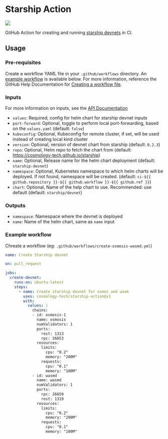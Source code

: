 # Starship Action

[![](https://github.com/cosmology-tech/starship-action/workflows/Test/badge.svg?branch=main)](https://github.com/cosmology-tech/starship-action/actions)

GitHub Action for creating and running [starship devnets](https://github.com/cosmology-tech/starship) in CI.

## Usage

### Pre-requisites

Create a workflow YAML file in your `.github/workflows` directory. An [example workflow](#example-workflow) is available below.
For more information, reference the GitHub Help Documentation for [Creating a workflow file](https://help.github.com/en/articles/configuring-a-workflow#creating-a-workflow-file).

### Inputs

For more information on inputs, see the [API Documentation](https://developer.github.com/v3/repos/releases/#input)

- `values`: Required, config for helm chart for starship devnet inputs
- `port-forward`: Optional, toggle to perform local port-forwarding, based on the `values.yaml` (default: `false`)
- `kubeconfig`: Optional, Kubeconfig for remote cluster, if set, will be used instead of creating local kind cluster
- `version`: Optional, version of devnet chart from starship (default: `0.2.3`)
- `repo`: Optional, Helm repo to fetch the chart from (default: https://cosmology-tech.github.io/starship)
- `name`: Optional, Release name for the helm chart deployment (default: `starship-devnet`)
- `namespace`: Optional, Kubernetes namespace to which helm charts will be deployed. If not found, namespace will be created. (default: `ci-${{ github.repository }}-${{ github.workflow }}-${{ github.ref }}`)
- `chart`: Optional, Name of  the help chart to use. Recommended: use default (default: `starship/devnet`)

### Outputs
- `namespace`: Namespace where the devnet is deployed
- `name`: Name of the helm chart, same as `name` input

### Example workflow

Chreate a workflow (eg: `.github/workflows/create-osmosis-wasmd.yml`)
```yaml
name: Create Starship devnet

on: pull_request

jobs:
  create-devnet:
    runs-on: ubuntu-latest
    steps:
      - name: Create starship devnet for osmos and wasm
        uses: cosmology-tech/starship-action@v1
        with:
          values: |
            chains:
            - id: osmosis-1
              name: osmosis
              numValidators: 1
              ports:
                rest: 1313
                rpc: 26653
              resources:
                limits:
                  cpu: "0.2"
                  memory: "200M"
                requests:
                  cpu: "0.1"
                  memory: "100M"
            - id: wasmd
              name: wasmd
              numValidators: 1
              ports:
                rpc: 26659
                rest: 1319
              resources:
                limits:
                  cpu: "0.2"
                  memory: "200M"
                requests:
                  cpu: "0.1"
                  memory: "100M"
```
